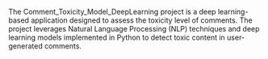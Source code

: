 The Comment_Toxicity_Model_DeepLearning project is a deep learning-based application designed to assess the toxicity level of comments.
The project leverages Natural Language Processing (NLP) techniques and deep learning models implemented in Python to detect toxic content in user-generated comments.

